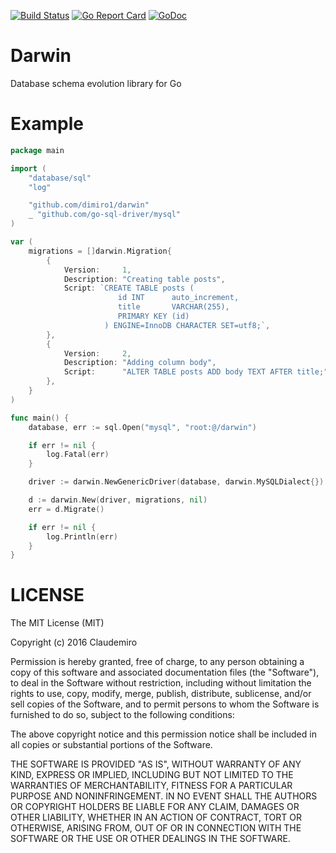 [![Build Status](https://travis-ci.org/dimiro1/darwin.svg?branch=master)](https://travis-ci.org/dimiro1/darwin)
[![Go Report Card](https://goreportcard.com/badge/github.com/dimiro1/darwin)](https://goreportcard.com/report/github.com/dimiro1/darwin)
[![GoDoc](https://godoc.org/github.com/dimiro1/darwin?status.svg)](https://godoc.org/github.com/dimiro1/darwin)

# Darwin

Database schema evolution library for Go

# Example

```go
package main

import (
	"database/sql"
	"log"

	"github.com/dimiro1/darwin"
	_ "github.com/go-sql-driver/mysql"
)

var (
	migrations = []darwin.Migration{
		{
			Version:     1,
			Description: "Creating table posts",
			Script: `CREATE TABLE posts (
						id INT 		auto_increment, 
						title 		VARCHAR(255),
						PRIMARY KEY (id)
					 ) ENGINE=InnoDB CHARACTER SET=utf8;`,
		},
		{
			Version:     2,
			Description: "Adding column body",
			Script:      "ALTER TABLE posts ADD body TEXT AFTER title;",
		},
	}
)

func main() {
	database, err := sql.Open("mysql", "root:@/darwin")

	if err != nil {
		log.Fatal(err)
	}

	driver := darwin.NewGenericDriver(database, darwin.MySQLDialect{})

	d := darwin.New(driver, migrations, nil)
	err = d.Migrate()

	if err != nil {
		log.Println(err)
	}
}
```

# LICENSE

The MIT License (MIT)

Copyright (c) 2016 Claudemiro

Permission is hereby granted, free of charge, to any person obtaining a copy
of this software and associated documentation files (the "Software"), to deal
in the Software without restriction, including without limitation the rights
to use, copy, modify, merge, publish, distribute, sublicense, and/or sell
copies of the Software, and to permit persons to whom the Software is
furnished to do so, subject to the following conditions:

The above copyright notice and this permission notice shall be included in all
copies or substantial portions of the Software.

THE SOFTWARE IS PROVIDED "AS IS", WITHOUT WARRANTY OF ANY KIND, EXPRESS OR
IMPLIED, INCLUDING BUT NOT LIMITED TO THE WARRANTIES OF MERCHANTABILITY,
FITNESS FOR A PARTICULAR PURPOSE AND NONINFRINGEMENT. IN NO EVENT SHALL THE
AUTHORS OR COPYRIGHT HOLDERS BE LIABLE FOR ANY CLAIM, DAMAGES OR OTHER
LIABILITY, WHETHER IN AN ACTION OF CONTRACT, TORT OR OTHERWISE, ARISING FROM,
OUT OF OR IN CONNECTION WITH THE SOFTWARE OR THE USE OR OTHER DEALINGS IN THE
SOFTWARE.